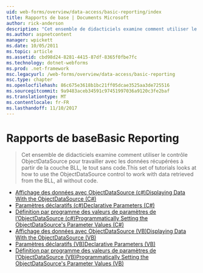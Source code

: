 ```yaml
---
uid: web-forms/overview/data-access/basic-reporting/index
title: Rapports de base | Documents Microsoft
author: rick-anderson
description: "Cet ensemble de didacticiels examine comment utiliser le contrôle ObjectDataSource pour travailler avec les données récupérées à partir de la couche BLL, le tout sans code."
ms.author: aspnetcontent
manager: wpickett
ms.date: 10/05/2011
ms.topic: article
ms.assetid: cbd98d24-8281-4415-87df-8365f0fbe7fc
ms.technology: dotnet-webforms
ms.prod: .net-framework
msc.legacyurl: /web-forms/overview/data-access/basic-reporting
msc.type: chapter
ms.openlocfilehash: 86c675e3618b1bc21ff05dcae3525aa3de725516
ms.sourcegitcommit: 9a9483aceb34591c97451997036a9120c3fe2baf
ms.translationtype: MT
ms.contentlocale: fr-FR
ms.lasthandoff: 11/10/2017
---
```

<a name="basic-reporting"></a><span data-ttu-id="a5500-103">Rapports de base</span><span class="sxs-lookup"><span data-stu-id="a5500-103">Basic Reporting</span></span>
====================
> <span data-ttu-id="a5500-104">Cet ensemble de didacticiels examine comment utiliser le contrôle ObjectDataSource pour travailler avec les données récupérées à partir de la couche BLL, le tout sans code.</span><span class="sxs-lookup"><span data-stu-id="a5500-104">This set of tutorials looks at how to use the ObjectDataSource control to work with data retrieved from the BLL, all without code.</span></span>


- [<span data-ttu-id="a5500-105">Affichage des données avec ObjectDataSource (c#)</span><span class="sxs-lookup"><span data-stu-id="a5500-105">Displaying Data With the ObjectDataSource (C#)</span></span>](displaying-data-with-the-objectdatasource-cs.md)
- [<span data-ttu-id="a5500-106">Paramètres déclaratifs (c#)</span><span class="sxs-lookup"><span data-stu-id="a5500-106">Declarative Parameters (C#)</span></span>](declarative-parameters-cs.md)
- [<span data-ttu-id="a5500-107">Définition par programme des valeurs de paramètres de l’ObjectDataSource (c#)</span><span class="sxs-lookup"><span data-stu-id="a5500-107">Programmatically Setting the ObjectDataSource's Parameter Values (C#)</span></span>](programmatically-setting-the-objectdatasource-s-parameter-values-cs.md)
- [<span data-ttu-id="a5500-108">Affichage des données avec ObjectDataSource (VB)</span><span class="sxs-lookup"><span data-stu-id="a5500-108">Displaying Data With the ObjectDataSource (VB)</span></span>](displaying-data-with-the-objectdatasource-vb.md)
- [<span data-ttu-id="a5500-109">Paramètres déclaratifs (VB)</span><span class="sxs-lookup"><span data-stu-id="a5500-109">Declarative Parameters (VB)</span></span>](declarative-parameters-vb.md)
- [<span data-ttu-id="a5500-110">Définition par programme des valeurs de paramètres de l’ObjectDataSource (VB)</span><span class="sxs-lookup"><span data-stu-id="a5500-110">Programmatically Setting the ObjectDataSource's Parameter Values (VB)</span></span>](programmatically-setting-the-objectdatasource-s-parameter-values-vb.md)
